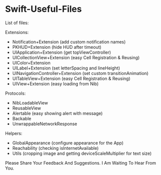 # Swift-Useful-Files

List of files:

Extensions:
  - Notification+Extension (add custom notification names)
  - PKHUD+Extension (hide HUD after timeout)
  - UIApplication+Extension (get topViewController)
  - UICollectionView+Extension (easy Cell Registration & Reusing)
  - UIColor+Extension 
  - UILabel+Extension (set letterSpacing and  lineHeight)
  - UINavigationController+Extension (set custom transitionAnimation)
  - UITableView+Extension (easy Cell Registration & Reusing)
  - UIView+Extension (easy loading from Nib)
  
Protocols:
  - NibLoadableView
  - ReusableView
  - Alertable (easy showing alert with message)
  - Backable
  - UnwrappableNetworkResponse
  
Helpers:
  - GlobalAppearance (configure appearance for the App)
  - Reachability (checking isInternetAvailable)
  - Utils (cropping image and getting deviceScaleMultiplier for text size)




Please Share Your Feedback And Suggestions. I Am Waiting To Hear From You.
